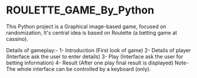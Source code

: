 # ROULETTE_GAME_By_Python

This Python project is a Graphical image-based game, focused on randomization, It's central idea is based on Roulette (a betting game at cassino).

Details of gameplay:-
1- Introduction (First look of game)
2- Details of player (Interface ask the user to enter details)
3- Play (Interface ask the user for betting information)
4- Result (After one play final result is displayed)
Note- The whole interface can be controlled by a keyboard (only).
